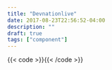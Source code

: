 ```yaml
---
title: "Devnationlive"
date: 2017-08-23T22:56:52-04:00
description: ""
draft: true
tags: ["component"]
---
```


{{< code >}}<devnation-live-app src="/json/devnationlive.json"></devnation-live-app>{{< /code >}}